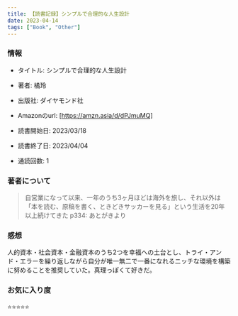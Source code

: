 ```yaml
---
title: 【読書記録】シンプルで合理的な人生設計
date: 2023-04-14
tags: ["Book", "Other"]
---
```


### 情報
- タイトル: シンプルで合理的な人生設計
- 著者: 橘玲
- 出版社: ダイヤモンド社
- Amazonのurl: [https://amzn.asia/d/dPJmuMQ]


- 読書開始日: 2023/03/18
- 読書終了日: 2023/04/04
- 通読回数: 1


### 著者について
> 自営業になって以来、一年のうち3ヶ月ほどは海外を旅し、それ以外は「本を読む、原稿を書く、ときどきサッカーを見る」という生活を20年以上続けてきた
p334: あとがきより

### 感想
人的資本・社会資本・金融資本のうち2つを幸福への土台とし、トライ・アンド・エラーを繰り返しながら自分が唯一無二で一番になれるニッチな環境を構築に努めることを推奨していた。真理っぽくて好きだ。

### お気に入り度
⭐️⭐️⭐️⭐️⭐️
